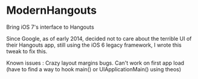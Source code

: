 ModernHangouts
==============

Bring iOS 7's interface to Hangouts

Since Google, as of early 2014, decided not to care about the terrible UI of their Hangouts app, still using the iOS 6 legacy framework, I wrote this tweak to fix this.  


Known issues : 
Crazy layout margins bugs.
Can't work on first app load (have to find a way to hook main() or UIApplicationMain() using theos)
